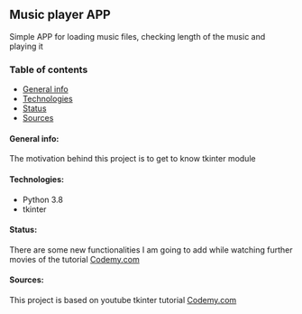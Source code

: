 ## Music player APP
Simple APP for loading music files, checking length of the music and playing it

### Table of contents
- [General info](#general-info)
- [Technologies](#technologies)
- [Status](#status)
- [Sources](#sources)

#### General info:
The motivation behind this project is to get to know tkinter module

#### Technologies:
- Python 3.8 <br>
- tkinter

#### Status:
There are some new functionalities I am going to add while watching further movies of the tutorial [Codemy.com](https://www.youtube.com/playlist?list=PLCC34OHNcOtoC6GglhF3ncJ5rLwQrLGnV)

#### Sources:
This project is based on youtube tkinter tutorial [Codemy.com](https://www.youtube.com/playlist?list=PLCC34OHNcOtoC6GglhF3ncJ5rLwQrLGnV)
